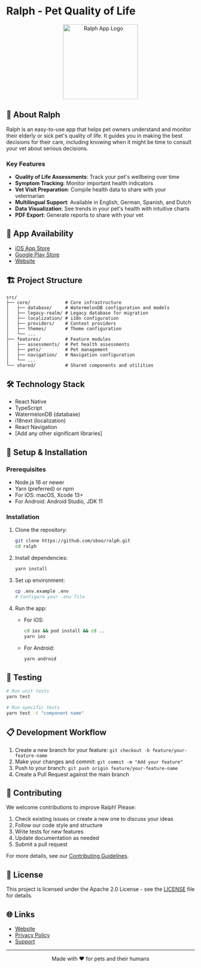 # Ralph - Pet Quality of Life

<p align="center">
  <img src="./core/assets/images/logo.png" alt="Ralph App Logo" width="200"/>
</p>

## 🐾 About Ralph

Ralph is an easy-to-use app that helps pet owners understand and monitor their elderly or sick pet's quality of life. It guides you in making the best decisions for their care, including knowing when it might be time to consult your vet about serious decisions.

### Key Features

- **Quality of Life Assessments**: Track your pet's wellbeing over time
- **Symptom Tracking**: Monitor important health indicators
- **Vet Visit Preparation**: Compile health data to share with your veterinarian  
- **Multilingual Support**: Available in English, German, Spanish, and Dutch
- **Data Visualization**: See trends in your pet's health with intuitive charts
- **PDF Export**: Generate reports to share with your vet

## 📱 App Availability

- [iOS App Store](https://apps.apple.com/us/app/ralph-pet-quality-of-life/id6480064704)
- [Google Play Store](https://play.google.com/store/apps/details?id=eu.sboo.ralph)
- [Website](https://ralph.pet/)

## 🏗️ Project Structure

```
src/
├── core/             # Core infrastructure
│   ├── database/     # WatermelonDB configuration and models
│   ├── legacy-realm/ # Legacy database for migration
│   ├── localization/ # i18n configuration
│   ├── providers/    # Context providers
│   ├── themes/       # Theme configuration
│   └── ...
├── features/         # Feature modules
│   ├── assessments/  # Pet health assessments
│   ├── pets/         # Pet management
│   ├── navigation/   # Navigation configuration
│   └── ...
└── shared/           # Shared components and utilities
```

## 🛠️ Technology Stack

- React Native
- TypeScript
- WatermelonDB (database)
- i18next (localization)
- React Navigation
- [Add any other significant libraries]

## 🔧 Setup & Installation

### Prerequisites

- Node.js 16 or newer
- Yarn (preferred) or npm
- For iOS: macOS, Xcode 13+
- For Android: Android Studio, JDK 11

### Installation

1. Clone the repository:
   ```sh
   git clone https://github.com/sboo/ralph.git
   cd ralph
   ```

2. Install dependencies:
   ```sh
   yarn install
   ```

3. Set up environment:
   ```sh
   cp .env.example .env
   # Configure your .env file
   ```

4. Run the app:
   - For iOS:
     ```sh
     cd ios && pod install && cd ..
     yarn ios
     ```
   - For Android:
     ```sh
     yarn android
     ```

## 🧪 Testing

```sh
# Run unit tests
yarn test

# Run specific tests
yarn test -t "component name"
```

## 📋 Development Workflow

1. Create a new branch for your feature: `git checkout -b feature/your-feature-name`
2. Make your changes and commit: `git commit -m "Add your feature"`
3. Push to your branch: `git push origin feature/your-feature-name`
4. Create a Pull Request against the main branch

## 🤝 Contributing

We welcome contributions to improve Ralph! Please:

1. Check existing issues or create a new one to discuss your ideas
2. Follow our code style and structure
3. Write tests for new features
4. Update documentation as needed
5. Submit a pull request

For more details, see our [Contributing Guidelines](CONTRIBUTING.md).

## 📄 License

This project is licensed under the Apache 2.0 License - see the [LICENSE](LICENSE.md) file for details.

## 🌐 Links

- [Website](https://ralph.pet/)
- [Privacy Policy](https://ralph.pet/privacy)
- [Support](mailto:support@ralph.pet)

---

<p align="center">
  Made with ❤️ for pets and their humans
</p>